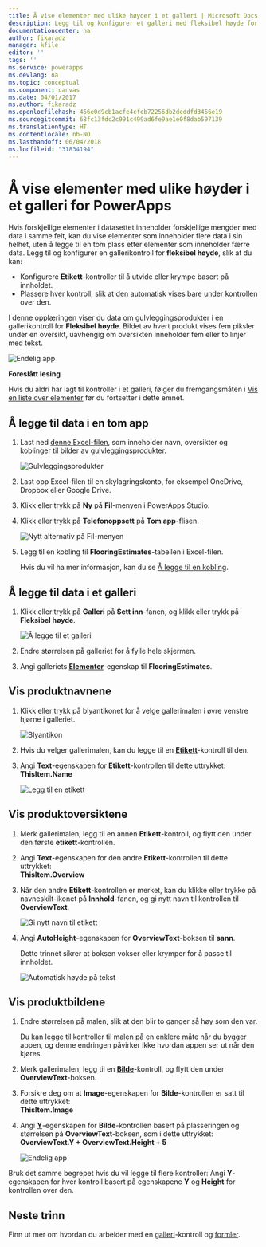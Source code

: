 ```yaml
---
title: Å vise elementer med ulike høyder i et galleri | Microsoft Docs
description: Legg til og konfigurer et galleri med fleksibel høyde for å automatisk tilpasse til mengden med innhold i hvert element for galleriet
documentationcenter: na
author: fikaradz
manager: kfile
editor: ''
tags: ''
ms.service: powerapps
ms.devlang: na
ms.topic: conceptual
ms.component: canvas
ms.date: 04/01/2017
ms.author: fikaradz
ms.openlocfilehash: 466e0d9cb1acfe4cfeb72256db2deddfd3466e19
ms.sourcegitcommit: 68fc13fdc2c991c499ad6fe9ae1e0f8dab597139
ms.translationtype: HT
ms.contentlocale: nb-NO
ms.lasthandoff: 06/04/2018
ms.locfileid: "31834194"
---
```

# <a name="show-items-of-different-heights-in-a-powerapps-gallery"></a>Å vise elementer med ulike høyder i et galleri for PowerApps
Hvis forskjellige elementer i datasettet inneholder forskjellige mengder med data i samme felt, kan du vise elementer som inneholder flere data i sin helhet, uten å legge til en tom plass etter elementer som inneholder færre data. Legg til og konfigurer en gallerikontroll for **fleksibel høyde**, slik at du kan:

* Konfigurere **Etikett**-kontroller til å utvide eller krympe basert på innholdet.
* Plassere hver kontroll, slik at den automatisk vises bare under kontrollen over den.

I denne opplæringen viser du data om gulvleggingsprodukter i en gallerikontroll for **Fleksibel høyde**. Bildet av hvert produkt vises fem piksler under en oversikt, uavhengig om oversikten inneholder fem eller to linjer med tekst.

![Endelig app](./media/gallery-dynamic-sizing/dynamic-app.png)

**Foreslått lesing**

Hvis du aldri har lagt til kontroller i et galleri, følger du fremgangsmåten i [Vis en liste over elementer](add-gallery.md) før du fortsetter i dette emnet.

## <a name="add-data-to-a-blank-app"></a>Å legge til data i en tom app
1. Last ned [denne Excel-filen](https://az787822.vo.msecnd.net/documentation/get-started-from-data/FlooringEstimates.xlsx), som inneholder navn, oversikter og koblinger til bilder av gulvleggingsprodukter.

    ![Gulvleggingsprodukter](./media/gallery-dynamic-sizing/flooring-products.png)

2. Last opp Excel-filen til en skylagringskonto, for eksempel OneDrive, Dropbox eller Google Drive.

3. Klikk eller trykk på **Ny** på **Fil**-menyen i PowerApps Studio.

4. Klikk eller trykk på **Telefonoppsett** på **Tom app**-flisen.

    ![Nytt alternativ på Fil-menyen](./media/gallery-dynamic-sizing/blank-app.png)

5. Legg til en kobling til **FlooringEstimates**-tabellen i Excel-filen.

    Hvis du vil ha mer informasjon, kan du se [Å legge til en kobling](add-data-connection.md).

## <a name="add-data-to-a-gallery"></a>Å legge til data i et galleri
1. Klikk eller trykk på **Galleri** på **Sett inn**-fanen, og klikk eller trykk på **Fleksibel høyde**.

    ![Å legge til et galleri](./media/gallery-dynamic-sizing/add-flexible.png)
2. Endre størrelsen på galleriet for å fylle hele skjermen.

3. Angi galleriets **[Elementer](controls/properties-core.md)**-egenskap til **FlooringEstimates**.

## <a name="show-the-product-names"></a>Vis produktnavnene
1. Klikk eller trykk på blyantikonet for å velge gallerimalen i øvre venstre hjørne i galleriet.

    ![Blyantikon](./media/gallery-dynamic-sizing/edit-template.png)

2. Hvis du velger gallerimalen, kan du legge til en **[Etikett](controls/control-text-box.md)**-kontroll til den.

3. Angi **Text**-egenskapen for **Etikett**-kontrollen til dette uttrykket:<br>
   **ThisItem.Name**

    ![Legg til en etikett](./media/gallery-dynamic-sizing/add-text-box.png)

## <a name="show-the-product-overviews"></a>Vis produktoversiktene
1. Merk gallerimalen, legg til en annen **Etikett**-kontroll, og flytt den under den første **etikett**-kontrollen.  

2. Angi **Text**-egenskapen for den andre **Etikett**-kontrollen til dette uttrykket:<br> **ThisItem.Overview**

3. Når den andre **Etikett**-kontrollen er merket, kan du klikke eller trykke på navneskilt-ikonet på **Innhold**-fanen, og gi nytt navn til kontrollen til **OverviewText**.

    ![Gi nytt navn til etikett](./media/gallery-dynamic-sizing/rename-text-box.png)

4. Angi **AutoHeight**-egenskapen for **OverviewText**-boksen til **sann**.

    Dette trinnet sikrer at boksen vokser eller krymper for å passe til innholdet.

      ![Automatisk høyde på tekst](./media/gallery-dynamic-sizing/autoheight-text.png)

## <a name="show-the-product-images"></a>Vis produktbildene
1. Endre størrelsen på malen, slik at den blir to ganger så høy som den var.

    Du kan legge til kontroller til malen på en enklere måte når du bygger appen, og denne endringen påvirker ikke hvordan appen ser ut når den kjøres.

2. Merk gallerimalen, legg til en **[Bilde](controls/control-image.md)**-kontroll, og flytt den under **OverviewText**-boksen.

3. Forsikre deg om at **Image**-egenskapen for **Bilde**-kontrollen er satt til dette uttrykket:<br>
    **ThisItem.Image**

4. Angi **[Y](controls/properties-core.md)**-egenskapen for **Bilde**-kontrollen basert på plasseringen og størrelsen på **OverviewText**-boksen, som i dette uttrykket:
   <br>**OverviewText.Y + OverviewText.Height + 5**

    ![Endelig app](./media/gallery-dynamic-sizing/final-app.png)

Bruk det samme begrepet hvis du vil legge til flere kontroller: Angi **Y**-egenskapen for hver kontroll basert på egenskapene **Y** og **Height** for kontrollen over den.

## <a name="next-steps"></a>Neste trinn
Finn ut mer om hvordan du arbeider med en [galleri](working-with-forms.md)-kontroll og [formler](working-with-formulas.md).
